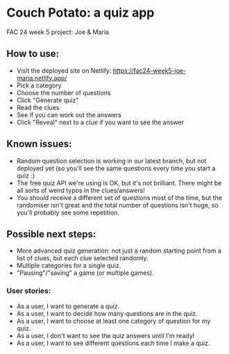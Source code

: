 # Couch Potato: a quiz app

FAC 24 week 5 project: Joe & Maria

## How to use:

- Visit the deployed site on Netlify: https://fac24-week5-joe-maria.netlify.app/
- Pick a category
- Choose the number of questions
- Click "Generate quiz"
- Read the clues
- See if you can work out the answers
- Click "Reveal" next to a clue if you want to see the answer

## Known issues:

- Random question selection is working in our latest branch, but not deployed yet (so you'll see the same questions every time you start a quiz :)
- The free quiz API we're using is OK, but it's not brilliant. There might be all sorts of weird typos in the clues/answers!
- You should receive a different set of questions most of the time, but the randomiser isn't great and the total number of questions isn't huge, so you'll probably see some repetition.

## Possible next steps:

- More advanced quiz generation: not just a random starting point from a list of clues, but each clue selected randomly.
- Multiple categories for a single quiz.
- "Pausing"/"saving" a game (or multiple games).

### User stories:
- As a user, I want to generate a quiz.
- As a user, I want to decide how many questions are in the quiz.
- As a user, I want to choose at least one category of question for my quiz.
- As a user, I don't want to see the quiz answers until I'm ready!
- As a user, I want to see different questions each time I make a quiz.

